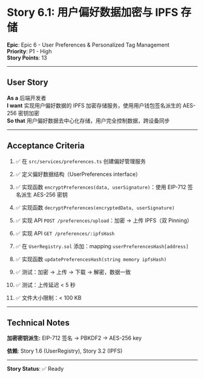 # Story 6.1: 用户偏好数据加密与 IPFS 存储

**Epic**: Epic 6 - User Preferences & Personalized Tag Management  
**Priority**: P1 - High  
**Story Points**: 13

---

## User Story

**As a** 后端开发者  
**I want** 实现用户偏好数据的 IPFS 加密存储服务，使用用户钱包签名派生的 AES-256 密钥加密  
**So that** 用户偏好数据去中心化存储，用户完全控制数据，跨设备同步

---

## Acceptance Criteria

1. ✅ 在 `src/services/preferences.ts` 创建偏好管理服务

2. ✅ 定义偏好数据结构（UserPreferences interface）

3. ✅ 实现函数 `encryptPreferences(data, userSignature)`：使用 EIP-712 签名派生 AES-256 密钥

4. ✅ 实现函数 `decryptPreferences(encryptedData, userSignature)`

5. ✅ 实现 API `POST /preferences/upload`：加密 → 上传 IPFS（双 Pinning）

6. ✅ 实现 API `GET /preferences/:ipfsHash`

7. ✅ 在 `UserRegistry.sol` 添加：mapping `userPreferencesHash[address]`

8. ✅ 实现函数 `updatePreferencesHash(string memory ipfsHash)`

9. ✅ 测试：加密 → 上传 → 下载 → 解密，数据一致

10. ✅ 测试：上传延迟 < 5 秒

11. ✅ 文件大小限制：< 100 KB

---

## Technical Notes

**加密密钥派生:** EIP-712 签名 → PBKDF2 → AES-256 key

**依赖**: Story 1.6 (UserRegistry), Story 3.2 (IPFS)

---

**Story Status**: ✅ Ready

